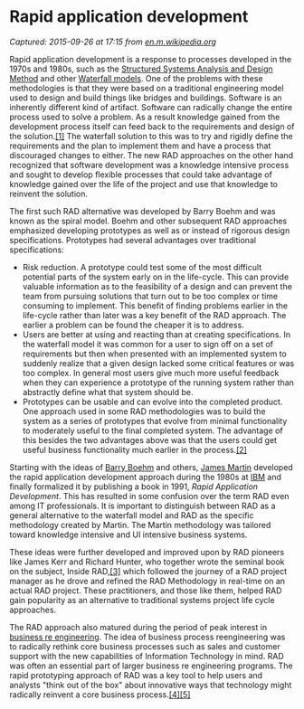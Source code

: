 # Rapid application development

_Captured: 2015-09-26 at 17:15 from [en.m.wikipedia.org](https://en.m.wikipedia.org/wiki/Rapid_application_development)_

Rapid application development is a response to processes developed in the 1970s and 1980s, such as the [Structured Systems Analysis and Design Method](https://en.m.wikipedia.org/wiki/Structured_Systems_Analysis_and_Design_Method) and other [Waterfall models](https://en.m.wikipedia.org/wiki/Waterfall_model). One of the problems with these methodologies is that they were based on a traditional engineering model used to design and build things like bridges and buildings. Software is an inherently different kind of artifact. Software can radically change the entire process used to solve a problem. As a result knowledge gained from the development process itself can feed back to the requirements and design of the solution.[[1]](https://en.m.wikipedia.org/wiki/Rapid_application_development) The waterfall solution to this was to try and rigidly define the requirements and the plan to implement them and have a process that discouraged changes to either. The new RAD approaches on the other hand recognized that software development was a knowledge intensive process and sought to develop flexible processes that could take advantage of knowledge gained over the life of the project and use that knowledge to reinvent the solution.

The first such RAD alternative was developed by Barry Boehm and was known as the spiral model. Boehm and other subsequent RAD approaches emphasized developing prototypes as well as or instead of rigorous design specifications. Prototypes had several advantages over traditional specifications:

  * Risk reduction. A prototype could test some of the most difficult potential parts of the system early on in the life-cycle. This can provide valuable information as to the feasibility of a design and can prevent the team from pursuing solutions that turn out to be too complex or time consuming to implement. This benefit of finding problems earlier in the life-cycle rather than later was a key benefit of the RAD approach. The earlier a problem can be found the cheaper it is to address.
  * Users are better at using and reacting than at creating specifications. In the waterfall model it was common for a user to sign off on a set of requirements but then when presented with an implemented system to suddenly realize that a given design lacked some critical features or was too complex. In general most users give much more useful feedback when they can experience a prototype of the running system rather than abstractly define what that system should be.
  * Prototypes can be usable and can evolve into the completed product. One approach used in some RAD methodologies was to build the system as a series of prototypes that evolve from minimal functionality to moderately useful to the final completed system. The advantage of this besides the two advantages above was that the users could get useful business functionality much earlier in the process.[[2]](https://en.m.wikipedia.org/wiki/Rapid_application_development)

Starting with the ideas of [Barry Boehm](https://en.m.wikipedia.org/wiki/Barry_Boehm) and others, [James Martin](https://en.m.wikipedia.org/wiki/James_Martin_\(author\)) developed the rapid application development approach during the 1980s at [IBM](https://en.m.wikipedia.org/wiki/IBM) and finally formalized it by publishing a book in 1991, _Rapid Application Development_. This has resulted in some confusion over the term RAD even among IT professionals. It is important to distinguish between RAD as a general alternative to the waterfall model and RAD as the specific methodology created by Martin. The Martin methodology was tailored toward knowledge intensive and UI intensive business systems.

These ideas were further developed and improved upon by RAD pioneers like James Kerr and Richard Hunter, who together wrote the seminal book on the subject, Inside RAD,[[3]](https://en.m.wikipedia.org/wiki/Rapid_application_development) which followed the journey of a RAD project manager as he drove and refined the RAD Methodology in real-time on an actual RAD project. These practitioners, and those like them, helped RAD gain popularity as an alternative to traditional systems project life cycle approaches.

The RAD approach also matured during the period of peak interest in [business re engineering](https://en.m.wikipedia.org/wiki/Business_process_reengineering). The idea of business process reengineering was to radically rethink core business processes such as sales and customer support with the new capabilities of Information Technology in mind. RAD was often an essential part of larger business re engineering programs. The rapid prototyping approach of RAD was a key tool to help users and analysts "think out of the box" about innovative ways that technology might radically reinvent a core business process.[[4]](https://en.m.wikipedia.org/wiki/Rapid_application_development)[[5]](https://en.m.wikipedia.org/wiki/Rapid_application_development)
